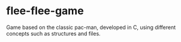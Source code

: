 # flee-flee-game
Game based on the classic pac-man, developed in C, using different concepts such as structures and files.
